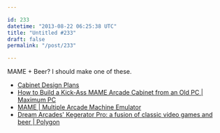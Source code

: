 ```yaml
---

id: 233
datetime: "2013-08-22 06:25:38 UTC"
title: "Untitled #233"
draft: false
permalink: "/post/233"

---
```


MAME + Beer? I should make one of these. 

 
 * [Cabinet Design Plans](http://arcadecontrols.com/arcade_cabinet_plans.shtml)
 * [How to Build a Kick-Ass MAME Arcade Cabinet from an Old PC | Maximum PC](http://www.maximumpc.com/article/features/how_build_kickass_mame_arcade_rig_old_pc_pics)
 * [MAME | Multiple Arcade Machine Emulator](http://mamedev.org/)
 * [Dream Arcades' Kegerator Pro: a fusion of classic video games and beer | Polygon](http://www.polygon.com/2013/8/21/4646102/dream-arcades-kegerator-pro-a-fusion-of-classic-video-games-and-beer)



